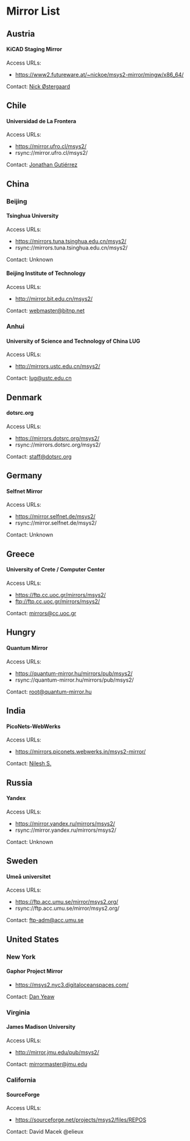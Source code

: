 # Mirror List

## Austria
#### KiCAD Staging Mirror

Access URLs:

- https://www2.futureware.at/~nickoe/msys2-mirror/mingw/x86_64/

Contact: [Nick Østergaard](mailto:oe.nick@gmail.com)

## Chile
#### Universidad de La Frontera
Access URLs:

- https://mirror.ufro.cl/msys2/
- rsync://mirror.ufro.cl/msys2/

Contact: [Jonathan Gutiérrez](mailto:jonathan.gutierrez@ufrontera.cl)

## China
### Beijing
#### Tsinghua University
Access URLs:

- https://mirrors.tuna.tsinghua.edu.cn/msys2/
- rsync://mirrors.tuna.tsinghua.edu.cn/msys2/

Contact: Unknown

#### Beijing Institute of Technology
Access URLs:

- http://mirror.bit.edu.cn/msys2/

Contact: [webmaster@bitnp.net](mailto:webmaster@bitnp.net)

### Anhui
#### University of Science and Technology of China LUG
Access URLs:

- http://mirrors.ustc.edu.cn/msys2/

Contact: [lug@ustc.edu.cn](mailto:lug@ustc.edu.cn)

## Denmark
#### dotsrc.org
Access URLs:

- https://mirrors.dotsrc.org/msys2/
- rsync://mirrors.dotsrc.org/msys2/

Contact: [staff@dotsrc.org](mailto:staff@dotsrc.org)

## Germany
#### Selfnet Mirror
Access URLs:

- https://mirror.selfnet.de/msys2/
- rsync://mirror.selfnet.de/msys2/

Contact: Unknown

## Greece
#### University of Crete / Computer Center
Access URLs:

- https://ftp.cc.uoc.gr/mirrors/msys2/
- ftp://ftp.cc.uoc.gr/mirrors/msys2/

Contact: [mirrors@cc.uoc.gr](mailto:mirrors@cc.uoc.gr)

## Hungry
#### Quantum Mirror
Access URLs:

- https://quantum-mirror.hu/mirrors/pub/msys2/
- rsync://quantum-mirror.hu/mirrors/pub/msys2/

Contact: [root@quantum-mirror.hu](mailto:root@quantum-mirror.hu)

## India
#### PicoNets-WebWerks
Access URLs:

- https://mirrors.piconets.webwerks.in/msys2-mirror/

Contact: [Nilesh S.](mailto:mirrors@piconets.com)

## Russia
#### Yandex
Access URLs:

- https://mirror.yandex.ru/mirrors/msys2/
- rsync://mirror.yandex.ru/mirrors/msys2/

Contact: Unknown

## Sweden
#### Umeå universitet
Access URLs:

- https://ftp.acc.umu.se/mirror/msys2.org/
- rsync://ftp.acc.umu.se/mirror/msys2.org/

Contact: [ftp-adm@acc.umu.se](mailto:ftp-adm@acc.umu.se)

## United States
### New York
#### Gaphor Project Mirror

- https://msys2.nyc3.digitaloceanspaces.com/

Contact: [Dan Yeaw](mailto:dan@yeaw.me)

### Virginia
#### James Madison University

Access URLs:

- http://mirror.jmu.edu/pub/msys2/

Contact: [mirrormaster@jmu.edu](mailto:mirrormaster@jmu.edu)

### California
#### SourceForge

Access URLs:

- https://sourceforge.net/projects/msys2/files/REPOS

Contact: David Macek @elieux
